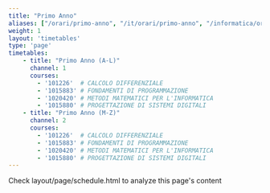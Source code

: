 ```yaml
---
title: "Primo Anno"
aliases: ["/orari/primo-anno", "/it/orari/primo-anno", "/informatica/orari/primo-anno"]
weight: 1
layout: 'timetables'
type: 'page'
timetables:
    - title: "Primo Anno (A-L)"
      channel: 1
      courses: 
        - '101226'  # CALCOLO DIFFERENZIALE
        - '1015883' # FONDAMENTI DI PROGRAMMAZIONE
        - '1020420' # METODI MATEMATICI PER L'INFORMATICA
        - '1015880' # PROGETTAZIONE DI SISTEMI DIGITALI
    - title: "Primo Anno (M-Z)"
      channel: 2
      courses: 
        - '101226'  # CALCOLO DIFFERENZIALE
        - '1015883' # FONDAMENTI DI PROGRAMMAZIONE
        - '1020420' # METODI MATEMATICI PER L'INFORMATICA
        - '1015880' # PROGETTAZIONE DI SISTEMI DIGITALI
---
```


Check layout/page/schedule.html to analyze this page's content
